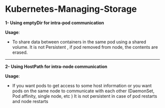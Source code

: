 # Kubernetes-Managing-Storage

**1- Using emptyDir for intra-pod communication**

**Usage**:
  - To share data between containers in the same pod using a shared volume.
It is not Persistent , if pod removed from node, the contents are erased.
__________________________________________________________________________
**2- Using HostPath for intra-node communication**

**Usage**:

  - If you want pods to get access to some host information or you want pods on the same node to communicate with each other (DaemonSet, Pod affinity, single node, etc )
It is not persistent in case of pod restarts and node restarts   

